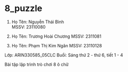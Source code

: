 # 8_puzzle

1.  Họ Tên: Nguyễn Thái Bình              
    MSSV:   23110080

2.  Họ Tên: Trương Hoài Chương
    MSSV:   2311081

3.  Họ Tên: Phạm Thị Kim Ngân
    MSSV:   23110128

Lớp: ARIN330585_05CLC
Buổi: Sáng thứ 2 - thứ 6, tiết 1 - 4

Bài tập lập trình trò chơi 8 ô chữ